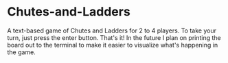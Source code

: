 # Chutes-and-Ladders
A text-based game of Chutes and Ladders for 2 to 4 players. To take your turn, just press the enter button.
That's it! In the future I plan on printing the board out to the terminal to make it easier to visualize
what's happening in the game.
